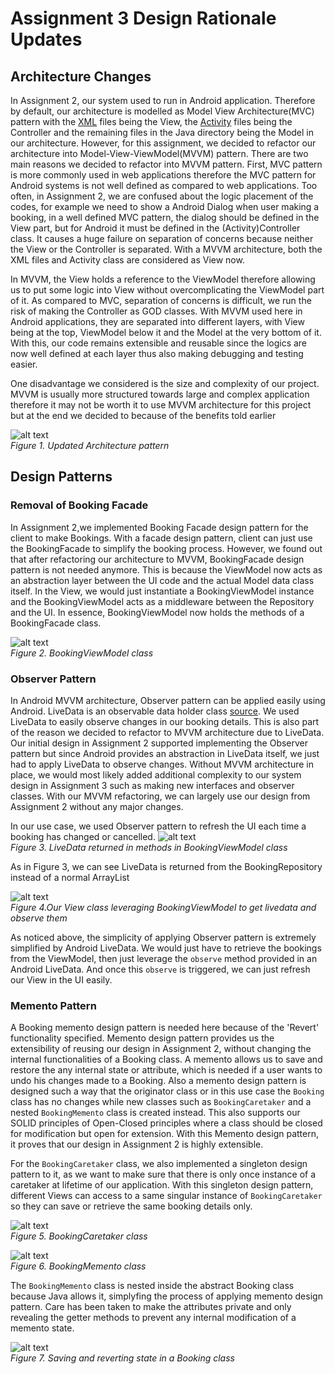 # Assignment 3 Design Rationale Updates

## Architecture Changes

In Assignment 2, our system used to run in Android application. Therefore by default, our
architecture is modelled as Model View Architecture(MVC) pattern with
the [XML](app/src/main/res/layout) files being the View,
the [Activity](app/src/main/java/com/amoschoojs/fit3077) files being the Controller and the
remaining files in the Java directory being the Model in our architecture. However, for this
assignment, we decided to refactor our architecture into Model-View-ViewModel(MVVM) pattern. There
are two main reasons we decided to refactor into MVVM pattern. First, MVC pattern is more commonly
used in web applications therefore the MVC pattern for Android systems is not well defined as
compared to web applications. Too often, in Assignment 2, we are confused about the logic placement
of the codes, for example we need to show a Android Dialog when user making a booking, in a well
defined MVC pattern, the dialog should be defined in the View part, but for Android it must be
defined in the (Activity)Controller class. It causes a huge failure on separation of concerns
because neither the View or the Controller is separated. With a MVVM architecture, both the XML
files and Activity class are considered as View now.

In MVVM, the View holds a reference to the ViewModel therefore allowing us to put some logic into
View without overcomplicating the ViewModel part of it. As compared to MVC, separation of concerns
is difficult, we run the risk of making the Controller as GOD classes. With MVVM used here in
Android applications, they are separated into different layers, with View being at the top,
ViewModel below it and the Model at the very bottom of it. With this, our code remains extensible
and reusable since the logics are now well defined at each layer thus also making debugging and
testing easier.

One disadvantage we considered is the size and complexity of our project. MVVM is usually more
structured towards large and complex application therefore it may not be worth it to use MVVM
architecture for this project but at the end we decided to because of the benefits told earlier

![alt text](markdown_images/mvvmdirectory.png)\
*Figure 1. Updated Architecture pattern*

## Design Patterns

### Removal of Booking Facade

In Assignment 2,we implemented Booking Facade design pattern for the client to make Bookings. With a
facade design pattern, client can just use the BookingFacade to simplify the booking process.
However, we found out that after refactoring our architecture to MVVM, BookingFacade design pattern
is not needed anymore. This is because the ViewModel now acts as an abstraction layer between the UI
code and the actual Model data class itself. In the View, we would just instantiate a
BookingViewModel instance and the BookingViewModel acts as a middleware between the Repository and
the UI. In essence, BookingViewModel now holds the methods of a BookingFacade class.

![alt text](markdown_images/bookingviewmodel.png)\
*Figure 2. BookingViewModel class*

### Observer Pattern

In Android MVVM architecture, Observer pattern can be applied easily using Android. LiveData is an
observable data holder
class [source](https://developer.android.com/topic/libraries/architecture/livedata). We used
LiveData to easily observe changes in our booking details. This is also part of the reason we
decided to refactor to MVVM architecture due to LiveData. Our initial design in Assignment 2
supported implementing the Observer pattern but since Android provides an abstraction in LiveData
itself, we just had to apply LiveData to observe changes. Without MVVM architecture in place, we
would most likely added additional complexity to our system design in Assignment 3 such as making
new interfaces and observer classes. With our MVVM refactoring, we can largely use our design from
Assignment 2 without any major changes.

In our use case, we used Observer pattern to refresh the UI each time a booking has changed or
cancelled.
![alt text](markdown_images/livedata1.png)\
*Figure 3. LiveData returned in methods in BookingViewModel class*

As in Figure 3, we can see LiveData is returned from the BookingRepository instead of a normal
ArrayList

![alt text](markdown_images/livedata2.png)\
*Figure 4.Our View class leveraging BookingViewModel to get livedata and observe them*

As noticed above, the simplicity of applying Observer pattern is extremely simplified by Android
LiveData. We would just have to retrieve the bookings from the ViewModel, then just leverage
the `observe` method provided in an Android LiveData. And once this `observe` is triggered, we can
just refresh our View in the UI easily.

### Memento Pattern

A Booking memento design pattern is needed here because of the 'Revert' functionality specified.
Memento design pattern provides us the extensibility of reusing our design in Assignment 2, without
changing the internal functionalities of a Booking class. A memento allows us to save and restore
the any internal state or attribute, which is needed if a user wants to undo his changes made to a
Booking. Also a memento design pattern is designed such a way that the originator class or in this
use case the `Booking` class has no changes while new classes such as `BookingCaretaker`
and a nested `BookingMemento` class is created instead. This also supports our SOLID principles of
Open-Closed principles where a class should be closed for modification but open for extension. With
this Memento design pattern, it proves that our design in Assignment 2 is highly extensible.

For the `BookingCaretaker` class, we also implemented a singleton design pattern to it, as we want
to make sure that there is only once instance of a caretaker at lifetime of our application. With
this singleton design pattern, different Views can access to a same singular instance
of `BookingCaretaker` so they can save or retrieve the same booking details only.

![alt text](markdown_images/bookingcaretaker.png)\
*Figure 5. BookingCaretaker class*

![alt text](markdown_images/bookingmemento.png)\
*Figure 6. BookingMemento class*

The `BookingMemento` class is nested inside the abstract Booking class because Java allows it,
simplyfing the process of applying memento design pattern. Care has been taken to make the
attributes private and only revealing the getter methods to prevent any internal modification of a
memento state.

![alt text](markdown_images/insidebookingclass.png)\
*Figure 7. Saving and reverting state in a Booking class*
